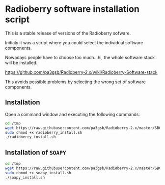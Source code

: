# Radioberry software installation script

This is a stable release of versions of the Radioberry sofware.

Initialy it was a script where you could select the individual software components.

Nowadays people have to choose too much...hi, the whole software stack will be installed.

https://github.com/pa3gsb/Radioberry-2.x/wiki/Radioberry-Software-stack

This avoids possible problems by selecting the wrong set of software components.

## Installation

Open a command window and executing the following commands:

```sh
cd /tmp
wget https://raw.githubusercontent.com/pa3gsb/Radioberry-2.x/master/SBC/rpi-4/releases/stable/radioberry_install.sh
sudo chmod +x radioberry_install.sh
./radioberry_install.sh
```

## Installation of `SOAPY`

```sh
cd /tmp
wget https://raw.githubusercontent.com/pa3gsb/Radioberry-2.x/master/SBC/rpi-4/releases/stable/soapy_install.sh
sudo chmod +x soapy_install.sh
./soapy_install.sh
```
